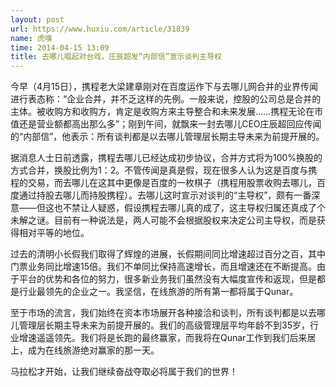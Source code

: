 ```yaml
---
layout: post
url: https://www.huxiu.com/article/31839
name: 虎嗅
time: 2014-04-15 13:09
title: 去哪儿唱起对台戏，庄辰超发“内部信”宣示谈判主导权
---
```

今早（4月15日），携程老大梁建章刚对在百度运作下与去哪儿网合并的业界传闻进行表态称：“企业合并，并不乏这样的先例。一般来说，控股的公司总是合并的主体。被收购方和收购方，肯定是收购方来主导整合和未来发展……携程无论在市值还是营业额都高出那么多”；刚到午间，就飘来一封去哪儿CEO庄辰超回应传闻的“内部信”，他表示：所有谈判都是以去哪儿管理层长期主导未来为前提开展的。

据消息人士日前透露，携程去哪儿已经达成初步协议，合并方式将为100%换股的方式合并，换股比例为1：2。不管传闻是真是假，现在很多人认为这是百度与携程的交易，而去哪儿在这其中更像是百度的一枚棋子（携程用股票收购去哪儿，百度通过持股去哪儿而持股携程）。去哪儿这时宣示对谈判的“主导权”，颇有一番深意——但这也不禁让人疑惑，假设携程去哪儿真的成了，这主导权归属还真成了个未解之谜。目前有一种说法是，两人可能不会根据股权来决定公司主导权，而是获得相对平等的地位。

过去的清明小长假我们取得了辉煌的进展，长假期间同比增速超过百分之百，其中门票业务同比增速15倍。我们不单同比保持高速增长，而且增速还在不断提高。由于平台的优势和各位的努力，很多新业务我们虽然没有大幅度宣传和返现，但是都是行业最领先的企业之一。我坚信，在线旅游的所有第一都将属于Qunar。

至于市场的流言，我们始终在资本市场展开各种接洽和谈判，所有谈判都是以去哪儿管理层长期主导未来为前提开展的。我们的高级管理层平均年龄不到35岁，行业增速遥遥领先。我们将是长跑的最终赢家，而我将在Qunar工作到我们后来居上，成为在线旅游绝对赢家的那一天。

马拉松才开始，让我们继续奋战夺取必将属于我们的世界！

